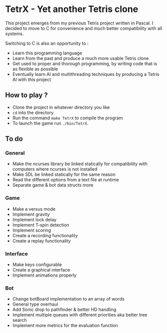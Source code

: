 # TetrX - Yet another Tetris clone

This project emerges from my previous Tetris project written in Pascal. I decided to move to C for convenience and much better compatibility with all systems.

Switching to C is also an opportunity to :
- Learn this programming language
- Learn from the past and produce a much more usable Tetris clone
- Get used to proper and thorough programming, by writing code that is as flexible as possible
- Eventually learn AI and multithreading techniques by producing a Tetris AI with this project

## How to play ?

- Clone the project in whatever directory you like
- `cd` into the directory
- Run the command `make TetrX` to compile the program
- To launch the game run `./bin/TetrX`.

## To do
### General
- Make the ncurses library be linked statically for compatibility with computers where ncurses is not installed
- Make SDL be linked statically for the same reason
- Read the different options from a text file at runtime
- Separate game & bot data structs more
### Game
- Make a versus mode
- Implement gravity
- Implement lock delay
- Implement T-spin detection
- Implement scoring
- Create a recording functionality
- Create a replay functionality
### Interface
- Make keys configurable
- Create a graphical interface
- Implement animations properly
### Bot
- Change botBoard implementation to an array of words
- General type overhaul
- Add Sonic drop to pathfinder & better HD handling
- Implement multiple queues with different priorities aka better tree search
- Implement more metrics for the evaluation function
